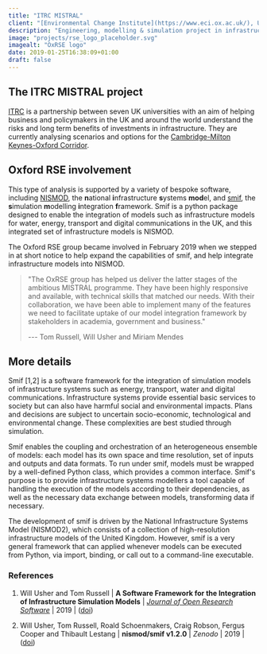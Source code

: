 ```yaml
---
title: "ITRC MISTRAL"
client: "[Environmental Change Institute](https://www.eci.ox.ac.uk/), University of Oxford"
description: "Engineering, modelling & simulation project in infrastructure planning."
image: "projects/rse_logo_placeholder.svg"
imagealt: "OxRSE logo"
date: 2019-01-25T16:38:09+01:00
draft: false
---
```


## The ITRC MISTRAL project

[ITRC](https://www.itrc.org.uk/) is a partnership between seven UK universities with an aim of helping business and policymakers in the UK and around the world understand the risks and long term benefits of investments in infrastructure.
They are currently analysing scenarios and options for the [Cambridge-Milton Keynes-Oxford Corridor](https://www.itrc.org.uk/consultation-dissemination-event-november-2019/).

## Oxford RSE involvement

This type of analysis is supported by a variety of bespoke software, including [NISMOD](https://github.com/nismod/nismod2/issues), the **n**ational **i**nfrastructure **s**ystems **mod**el, and [smif](https://github.com/nismod/smif), the **s**imulation **m**odelling **i**ntegration **f**ramework.
Smif is a python package designed to enable the integration of models such as infrastructure models for water, energy, transport and digital communications in the UK, and this integrated set of infrastructure models is NISMOD.

The Oxford RSE group became involved in February 2019 when we stepped in at short notice to help expand the capabilities of smif, and help integrate infrastructure models into NISMOD.

> "The OxRSE group has helped us deliver the latter stages of the ambitious MISTRAL programme. They have been highly responsive and available, with technical skills that matched our needs.
> With their collaboration, we have been able to implement many of the features we need to facilitate uptake of our model integration framework by stakeholders in academia, government and business."
>
> --- Tom Russell, Will Usher and Miriam Mendes

## More details

Smif [1,2] is a software framework for the integration of simulation models of infrastructure systems such as energy, transport, water and digital communications.
Infrastructure systems provide essential basic services to society but can also have harmful social and environmental impacts.
Plans and decisions are subject to uncertain socio-economic, technological and environmental change.
These complexities are best studied through simulation.

Smif enables the coupling and orchestration of an heterogeneous ensemble of models: each model has its own space and time resolution, set of inputs and outputs and data formats.
To run under smif, models must be wrapped by a well-defined Python class, which provides a common interface.
Smif's purpose is to provide infrastructure systems modellers a tool capable of handling the execution of the models according to their dependencies, as well as the necessary data exchange between models, transforming data if necessary.

The development of smif is driven by the National Infrastructure Systems Model (NISMOD2), which consists of a collection of high-resolution infrastructure models of the United Kingdom.
However, smif is a very general framework that can applied whenever models can be executed from Python, via import, binding, or call out to a command-line executable.

### References

1. Will Usher and Tom Russell | **A Software Framework for the Integration of Infrastructure Simulation Models** | [*Journal of Open Research Software*](https://openresearchsoftware.metajnl.com/) | 2019 | ([doi](https://doi.org/10.5334/jors.265))

1. Will Usher, Tom Russell, Roald Schoenmakers, Craig Robson, Fergus Cooper and Thibault Lestang | **nismod/smif v1.2.0** | *Zenodo* | 2019 | ([doi](http://doi.org/10.5281/zenodo.1309336))
